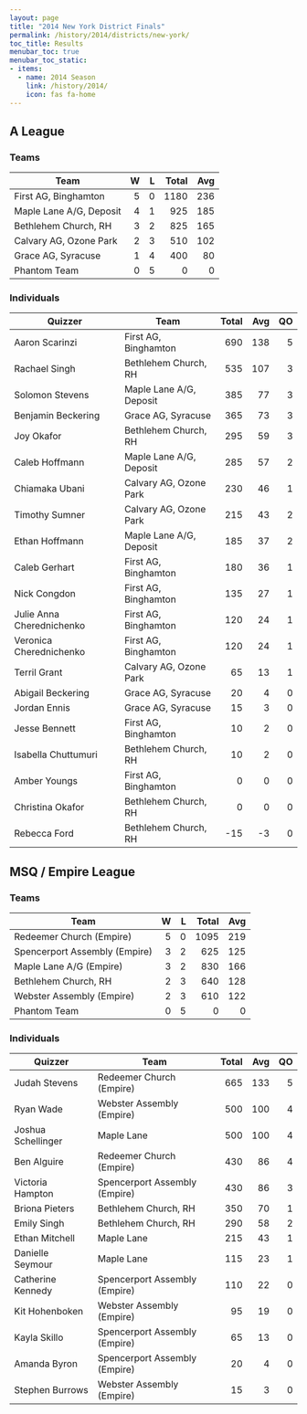 ```yaml
---
layout: page
title: "2014 New York District Finals"
permalink: /history/2014/districts/new-york/
toc_title: Results
menubar_toc: true
menubar_toc_static:
- items:
  - name: 2014 Season
    link: /history/2014/
    icon: fas fa-home
---
```


## A League

### Teams

| Team                    |    W |    L | Total |  Avg |
| ----------------------- | ---: | ---: | ----: | ---: |
| First AG, Binghamton    |    5 |    0 |  1180 |  236 |
| Maple Lane A/G, Deposit |    4 |    1 |   925 |  185 |
| Bethlehem Church, RH    |    3 |    2 |   825 |  165 |
| Calvary AG, Ozone Park  |    2 |    3 |   510 |  102 |
| Grace AG, Syracuse      |    1 |    4 |   400 |   80 |
| Phantom Team            |    0 |    5 |     0 |    0 |

### Individuals

| Quizzer                   | Team                    | Total |  Avg |   QO |
| ------------------------- | ----------------------- | ----: | ---: | ---: |
| Aaron Scarinzi            | First AG, Binghamton    |   690 |  138 |    5 |
| Rachael Singh             | Bethlehem Church, RH    |   535 |  107 |    3 |
| Solomon Stevens           | Maple Lane A/G, Deposit |   385 |   77 |    3 |
| Benjamin Beckering        | Grace AG, Syracuse      |   365 |   73 |    3 |
| Joy Okafor                | Bethlehem Church, RH    |   295 |   59 |    3 |
| Caleb Hoffmann            | Maple Lane A/G, Deposit |   285 |   57 |    2 |
| Chiamaka Ubani            | Calvary AG, Ozone Park  |   230 |   46 |    1 |
| Timothy Sumner            | Calvary AG, Ozone Park  |   215 |   43 |    2 |
| Ethan Hoffmann            | Maple Lane A/G, Deposit |   185 |   37 |    2 |
| Caleb Gerhart             | First AG, Binghamton    |   180 |   36 |    1 |
| Nick Congdon              | First AG, Binghamton    |   135 |   27 |    1 |
| Julie Anna Cherednichenko | First AG, Binghamton    |   120 |   24 |    1 |
| Veronica Cherednichenko   | First AG, Binghamton    |   120 |   24 |    1 |
| Terril Grant              | Calvary AG, Ozone Park  |    65 |   13 |    1 |
| Abigail Beckering         | Grace AG, Syracuse      |    20 |    4 |    0 |
| Jordan Ennis              | Grace AG, Syracuse      |    15 |    3 |    0 |
| Jesse Bennett             | First AG, Binghamton    |    10 |    2 |    0 |
| Isabella Chuttumuri       | Bethlehem Church, RH    |    10 |    2 |    0 |
| Amber Youngs              | First AG, Binghamton    |     0 |    0 |    0 |
| Christina Okafor          | Bethlehem Church, RH    |     0 |    0 |    0 |
| Rebecca Ford              | Bethlehem Church, RH    |   -15 |   -3 |    0 |

## MSQ / Empire League

### Teams

| Team                          |    W |    L | Total |  Avg |
| ----------------------------- | ---: | ---: | ----: | ---: |
| Redeemer Church (Empire)      |    5 |    0 |  1095 |  219 |
| Spencerport Assembly (Empire) |    3 |    2 |   625 |  125 |
| Maple Lane A/G (Empire)       |    3 |    2 |   830 |  166 |
| Bethlehem Church, RH          |    2 |    3 |   640 |  128 |
| Webster Assembly (Empire)     |    2 |    3 |   610 |  122 |
| Phantom Team                  |    0 |    5 |     0 |    0 |

### Individuals

| Quizzer            | Team                          | Total |  Avg |   QO |
| ------------------ | ----------------------------- | ----: | ---: | ---: |
| Judah Stevens      | Redeemer Church (Empire)      |   665 |  133 |    5 |
| Ryan Wade          | Webster Assembly (Empire)     |   500 |  100 |    4 |
| Joshua Schellinger | Maple Lane                    |   500 |  100 |    4 |
| Ben Alguire        | Redeemer Church (Empire)      |   430 |   86 |    4 |
| Victoria Hampton   | Spencerport Assembly (Empire) |   430 |   86 |    3 |
| Briona Pieters     | Bethlehem Church, RH          |   350 |   70 |    1 |
| Emily Singh        | Bethlehem Church, RH          |   290 |   58 |    2 |
| Ethan Mitchell     | Maple Lane                    |   215 |   43 |    1 |
| Danielle Seymour   | Maple Lane                    |   115 |   23 |    1 |
| Catherine Kennedy  | Spencerport Assembly (Empire) |   110 |   22 |    0 |
| Kit Hohenboken     | Webster Assembly (Empire)     |    95 |   19 |    0 |
| Kayla Skillo       | Spencerport Assembly (Empire) |    65 |   13 |    0 |
| Amanda Byron       | Spencerport Assembly (Empire) |    20 |    4 |    0 |
| Stephen Burrows    | Webster Assembly (Empire)     |    15 |    3 |    0 |
